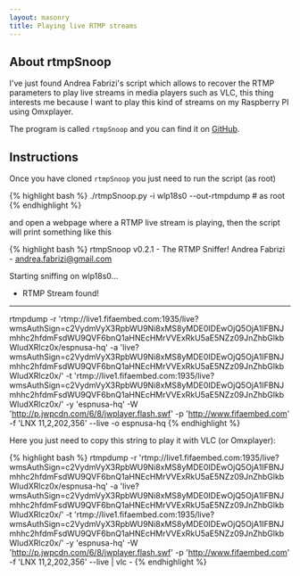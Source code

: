 ```yaml
---
layout: masonry
title: Playing live RTMP streams
---
```


## About rtmpSnoop 

I've just found Andrea Fabrizi's script which allows to recover the RTMP parameters to play live streams in media players such as VLC, this thing interests me because I want to play this kind of streams on my Raspberry PI using Omxplayer.

The program is called `rtmpSnoop` and you can find it on [GitHub](https://github.com/andreafabrizi/rtmpSnoop).

## Instructions

Once you have cloned `rtmpSnoop` you just need to run the script (as root)

{% highlight bash %}
./rtmpSnoop.py -i wlp18s0 --out-rtmpdump # as root
{% endhighlight %}

and open a webpage where a RTMP live stream is playing, then the script will print something like this

{% highlight bash %}
rtmpSnoop v0.2.1 - The RTMP Sniffer!
Andrea Fabrizi - andrea.fabrizi@gmail.com

Starting sniffing on wlp18s0...

* RTMP Stream found!
*************************************
rtmpdump -r 'rtmp://live1.fifaembed.com:1935/live?wmsAuthSign=c2VydmVyX3RpbWU9Ni8xMS8yMDE0IDEwOjQ5OjA1IFBNJmhhc2hfdmFsdWU9QVF6bnQ1aHNEcHMrVVExRkU5aE5NZz09JnZhbGlkbWludXRlcz0x/espnusa-hq' -a 'live?wmsAuthSign=c2VydmVyX3RpbWU9Ni8xMS8yMDE0IDEwOjQ5OjA1IFBNJmhhc2hfdmFsdWU9QVF6bnQ1aHNEcHMrVVExRkU5aE5NZz09JnZhbGlkbWludXRlcz0x/' -t 'rtmp://live1.fifaembed.com:1935/live?wmsAuthSign=c2VydmVyX3RpbWU9Ni8xMS8yMDE0IDEwOjQ5OjA1IFBNJmhhc2hfdmFsdWU9QVF6bnQ1aHNEcHMrVVExRkU5aE5NZz09JnZhbGlkbWludXRlcz0x/' -y 'espnusa-hq' -W 'http://p.jwpcdn.com/6/8/jwplayer.flash.swf' -p 'http://www.fifaembed.com' -f 'LNX 11,2,202,356' --live -o espnusa-hq
{% endhighlight %}

Here you just need to copy this string to play it with VLC (or Omxplayer):

{% highlight bash %}
rtmpdump -r 'rtmp://live1.fifaembed.com:1935/live?wmsAuthSign=c2VydmVyX3RpbWU9Ni8xMS8yMDE0IDEwOjQ5OjA1IFBNJmhhc2hfdmFsdWU9QVF6bnQ1aHNEcHMrVVExRkU5aE5NZz09JnZhbGlkbWludXRlcz0x/espnusa-hq' -a 'live?wmsAuthSign=c2VydmVyX3RpbWU9Ni8xMS8yMDE0IDEwOjQ5OjA1IFBNJmhhc2hfdmFsdWU9QVF6bnQ1aHNEcHMrVVExRkU5aE5NZz09JnZhbGlkbWludXRlcz0x/' -t 'rtmp://live1.fifaembed.com:1935/live?wmsAuthSign=c2VydmVyX3RpbWU9Ni8xMS8yMDE0IDEwOjQ5OjA1IFBNJmhhc2hfdmFsdWU9QVF6bnQ1aHNEcHMrVVExRkU5aE5NZz09JnZhbGlkbWludXRlcz0x/' -y 'espnusa-hq' -W 'http://p.jwpcdn.com/6/8/jwplayer.flash.swf' -p 'http://www.fifaembed.com' -f 'LNX 11,2,202,356' --live | vlc -
{% endhighlight %}